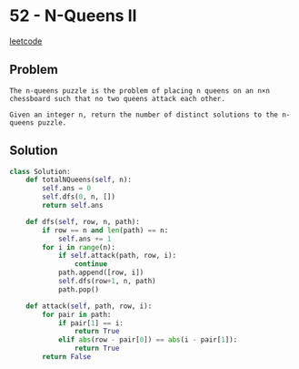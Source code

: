 # 52 - N-Queens II

[leetcode](https://leetcode.com/problems/n-queens-ii/)

## Problem

    The n-queens puzzle is the problem of placing n queens on an n×n chessboard such that no two queens attack each other.
    
    Given an integer n, return the number of distinct solutions to the n-queens puzzle.

## Solution

```python
class Solution:
    def totalNQueens(self, n):
        self.ans = 0
        self.dfs(0, n, [])
        return self.ans

    def dfs(self, row, n, path):
        if row == n and len(path) == n:
            self.ans += 1        
        for i in range(n):
            if self.attack(path, row, i):
                continue    
            path.append([row, i])
            self.dfs(row+1, n, path)
            path.pop()

    def attack(self, path, row, i):
        for pair in path:
            if pair[1] == i:
                return True
            elif abs(row - pair[0]) == abs(i - pair[1]):
                return True
        return False
```
